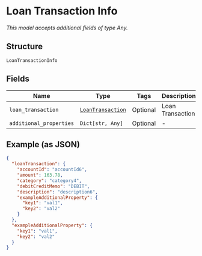 
# Loan Transaction Info

*This model accepts additional fields of type Any.*

## Structure

`LoanTransactionInfo`

## Fields

| Name | Type | Tags | Description |
|  --- | --- | --- | --- |
| `loan_transaction` | [`LoanTransaction`](../../doc/models/loan-transaction.md) | Optional | Loan Transaction |
| `additional_properties` | `Dict[str, Any]` | Optional | - |

## Example (as JSON)

```json
{
  "loanTransaction": {
    "accountId": "accountId6",
    "amount": 163.78,
    "category": "category4",
    "debitCreditMemo": "DEBIT",
    "description": "description6",
    "exampleAdditionalProperty": {
      "key1": "val1",
      "key2": "val2"
    }
  },
  "exampleAdditionalProperty": {
    "key1": "val1",
    "key2": "val2"
  }
}
```

